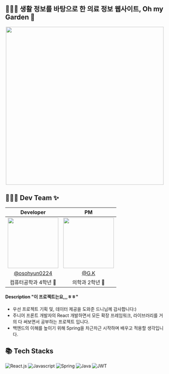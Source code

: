 ## 👨🏻‍⚕️ 생활 정보를 바탕으로 한 의료 정보 웹사이트, Oh my Garden 🌿
<div align ="center">
<img width="500px" src="https://github.com/osohyun0224/Oh_my_Garden/assets/53892427/39133c1e-cb8c-4121-8729-dcb2045e8a5f" />
</div>
 
## 👩🏻‍💻 Dev Team ✨

|                                  Developer                                      |                                      PM                                       |
| :------------------------------------------------------------------------------: | :------------------------------------------------------------------------------: |
| <img width="160px" src="https://github.com/osohyun0224/Oh_my_Garden/assets/53892427/c46c109d-ddb5-4c3e-becf-f00fdd115c84" /> | <img width="160px" src="https://github.com/osohyun0224/Oh_my_Garden/assets/53892427/d4430730-500d-4794-b15c-bf1a0731fa2a" /> |
|                  [@osohyun0224](https://github.com/osohyun0224)                  |                 [@G.K]( )             |
|                          컴퓨터공학과 4학년 🫢                     |                     의학과 2학년 🌿                    |

#### Description "이 프로젝트는요,,,ㅎㅎ"
- 우선 프로젝트 기획 및, 데이터 제공을 도와준 드니님께 감사합니다:)
- 주니어 프론트 개발자의 React 개발하면서 모든 확장 프레임워크, 라이브러리를 거의 다 써보면서 공부하는 프로젝트 입니다.
- 백엔드의 이해를 높이기 위해 Spring을 차근차근 시작하며 배우고 적용할 생각입니다.

## 📚 Tech Stacks

![React.js](https://img.shields.io/badge/React.js-white?style=for-the-badge&logo=React&logoColor=black&color=61DAFB)
![Javascript](https://img.shields.io/badge/javascript-white?style=for-the-badge&logo=javascript&logoColor=black&color=F7DF1E)
![Spring](https://img.shields.io/badge/spring-%236DB33F.svg?style=for-the-badge&logo=spring&logoColor=white)
![Java](https://img.shields.io/badge/java-007396?style=for-the-badge&logo=java&logoColor=white)
![JWT](https://img.shields.io/badge/JWT-black?style=for-the-badge&logo=JSON%20web%20tokens)
